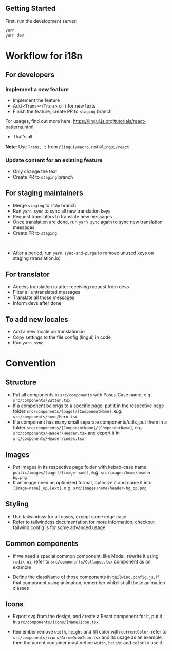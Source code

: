 ## Getting Started

First, run the development server:

```bash
yarn
yarn dev
```

# Workflow for i18n

## For developers

### Implement a new feature

- Implement the feature
- Add `<Trans></Trans>` or `t` for new texts
- Finish the feature, create PR to `staging` branch

For usages, find out more here: https://lingui.js.org/tutorials/react-patterns.html

- That's all

**Note**: Use `Trans, t` from `@lingui/macro`, not `@lingui/react`

### Update content for an existing feature

- Only change the text
- Create PR to `staging` branch

## For staging maintainers

- Merge `staging` to `i18n` branch
- Run `yarn sync` to sync all new translation keys
- Request translators to translate new messages
- Once translation are done, run `yarn sync` again to sync new translation messages
- Create PR to `staging`

--

- After a period, run `yarn sync-and-purge` to remove unused keys on staging (translation.io)

## For translator

- Access translation.io after receiving request from devs
- Filter all untranslated messages
- Translate all those messages
- Inform devs after done

## To add new locales

- Add a new locale on translation.io
- Copy settings to the file config (lingui) in code
- Run `yarn sync`

# Convention

## Structure

- Put all components in `src/components` with PascalCase name, e.g. `src/components/Button.tsx`
- If a component belongs to a specific page, put it in the respective page folder `src/components/[page]/[ComponentName]`, e.g. `src/components/home/Hero.tsx`
- If a component has many small separate components/utils, put them in a folder `src/components/[ComponentName]/[ComponentName]`, e.g. `src/components/Header/Header.tsx` and export it in `src/components/Header/index.tsx`

## Images

- Put images in its respective page folder with kebab-case name `public/images/[page]/[image-name]`, e.g. `src/images/home/header-bg.png`
- If an image need an optimized format, optimize it and name it into `[image-name]_op.[ext]`, e.g. `src/images/home/header-bg_op.png`

## Styling

- Use tailwindcss for all cases, except some edge case
- Refer to tailwindcss documentation for more information, checkout tailwind.config.js for some advanced usage

## Common components

- If we need a special common component, like Modal, rewrite it using `radix-ui`, refer to `src/components/Collapse.tsx` component as an example

- Define the className of those components in `tailwind.config.js`, if that component using animation, remember whitelist all those animation classes

## Icons

- Export svg from the design, and create a React component for it, put it in `src/components/icons/[Name]Icon.tsx`

- Remember remove `width`, `height` and fill color with `currentColor`, refer to `src/components/icons/ArrowDownIcon.tsx` and its usage as an example, then the parent container must define `width`, `height` and `color` to use it
